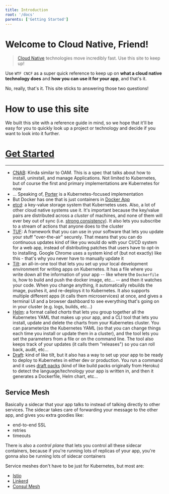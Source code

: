 ```yaml
---
title: Introduction
root: '/docs'
parents: ['Getting Started']
---
```


# Welcome to Cloud Native, Friend!

>[Cloud Native](https://cncf.io) technologies move incredibly fast. Use this site to keep up!

Use `WTF CNCF` as a super quick reference to keep up on **what a cloud native technology does** and **how you can use it for your app**, and that's it.

No, really, that's it. This site sticks to answering those two questions!

# How to use this site

We built this site with a reference guide in mind, so we hope that it'll be easy for you to quickly look up a project or technology and decide if you want to look into it further.

# [Get Started](/read/cloud-native)


-----

* [CNAB](https://github.com/deislabs/cnab-spec): Kinda similar to OAM. This is a spec that talks about how to install, uninstall, and manage Applications. Not limited to Kubernetes, but of course the first and primary implementations are Kubernetes for now
* ... Speaking of, [Porter](https://github.com/deislabs/porter) is a Kubernetes-focused implementation
* But Docker has one that is just containers in [Docker App](https://github.com/docker/app)
* [etcd](https://etcd.io): a key-value storage system that Kubernetes uses. Also, a lot of other cloud native systems use it. It's important because the key/value pairs are distributed across a _cluster_ of machines, and none of them will ever bey out of sync \(i.e. [strong consistency](https://en.wikipedia.org/wiki/Strong_consistency)\). It also lets you subscribe to a stream of actions that anyone does to the cluster
* [TUF](https://theupdateframework.github.io/): A framework that you can use in your software that lets you update your stuff "over-the-air" securely. That means that you can do continuous updates kind of like you would do with your CI/CD system for a web app, instead of distributing patches that users have to opt-in to installing. Google Chrome uses a system kind of \(but not exactly\) like this - that's why you never have to manually update it
* [Tilt](https://tilt.dev/): an all-in-one tool that lets you set up your local development environment for writing apps on Kubernetes. It has a file where you write down all the information of your app -- like where the `Dockerfile` is, how to build and push the docker image, etc... -- and then it watches your code. When you change anything, it automatically rebuilds the image, pushes it, and re-deploys it to Kubernetes. It also supports multiple different apps \(it calls them microservices\) at once, and gives a terminal UI and a browser dashboard to see everything that's going on in your cluster \(e.g. logs, builds, etc...\)
* [Helm](https://helm.sh/): a format called _charts_ that lets you group together all the Kubernetes YAML that makes up your app, and a CLI tool that lets you install, update and delete the charts from your Kubernetes cluster. You can parameterize the Kubernetes YAML \(so that you can change things each time you install or update them in a cluster\), and the tool lets you set the parameters from a file or on the command line. The tool also keeps track of your updates \(it calls them "releases"\) so you can roll back, audit, etc...
* [Draft](https://draft.sh/): kind of like tilt, but it also has a way to set up your app to be ready to deploy to Kubernetes in either dev or production. You run a command and it uses [draft packs](https://github.com/Azure/draft/tree/master/packs) \(kind of like build packs originally from Heroku\) to detect the language/technology your app is written in, and then it generates a Dockerfile, Helm chart, etc...

## Service Mesh

Basically a sidecar that your app talks to instead of talking directly to other services. The sidecar takes care of forwarding your message to the other app, and gives you extra goodies like:

* end-to-end SSL
* retries
* timeouts

There is also a _control plane_ that lets you control all these sidecar containers, because if you're running lots of replicas of your app, you're gonna also be running lots of sidecar containers

Service meshes don't have to be just for Kubernetes, but most are:

* [Istio](https://istio.io/)
* [Linkerd](https://linkerd.io/)
* [Consul Mesh](https://www.hashicorp.com/products/consul/service-mesh)

